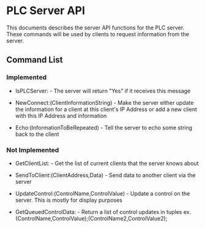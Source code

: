 # PLC Server API

This documents describes the server API functions for the PLC server. These commands will be used by clients to request information from the server.

## Command List

### Implemented

* IsPLCServer: - The server will return "Yes" if it receives this message

* NewConnect:(ClientInformationString) - Make the server either update the information for a client at this client's IP Address or add a new client with this IP Address and information

* Echo:(InformationToBeRepeated) - Tell the server to echo some string back to the client

### Not Implemented

* GetClientList: - Get the list of current clients that the server knows about

* SendToClient:(ClientAddress,Data) - Send data to another client via the server

* UpdateControl:(ControlName,ControlValue) - Update a control on the server. This is mostly for display purposes

* GetQueuedControlData: - Return a list of control updates in tuples ex. (ControlName,ControlValue);(ControlName2,ControlValue2);